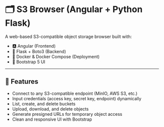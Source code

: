 # 🗂️ S3 Browser (Angular + Python Flask)

A web-based S3-compatible object storage browser built with:

- 🅰️ Angular (Frontend)
- 🐍 Flask + Boto3 (Backend)
- 🐳 Docker & Docker Compose (Deployment)
- 🎨 Bootstrap 5 UI

---

## 🚀 Features

- Connect to any S3-compatible endpoint (MinIO, AWS S3, etc.)
- Input credentials (access key, secret key, endpoint) dynamically
- List, create, and delete buckets
- Upload, download, and delete objects
- Generate presigned URLs for temporary object access
- Clean and responsive UI with Bootstrap

